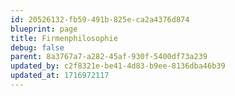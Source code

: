 ```yaml
---
id: 20526132-fb59-491b-825e-ca2a4376d874
blueprint: page
title: Firmenphilosophie
debug: false
parent: 8a3767a7-a282-45af-930f-5400df73a239
updated_by: c2f8321e-be41-4d83-b9ee-8136dba46b39
updated_at: 1716972117
---
```

